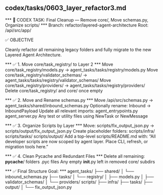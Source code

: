 ## codex/tasks/0603_layer_refactor3.md

*** 🧩 CODEX TASK: Final Cleanup — Remove core/, Move schemas.py, Organize scripts/ ***
Branch: refactor/layered-agent-architecture
Root: /api/src/app/

✅ OBJECTIVE

Cleanly refactor all remaining legacy folders and fully migrate to the new Layered Agent Architecture.

*** ✅ 1. Move core/task_registry/ to Layer 2 ***
Move core/task_registry/models.py → agent_tasks/tasks/registry/models.py
Move core/task_registry/validator_schemas/ → agent_tasks/tasks/registry/validator_schemas/
Move core/task_registry/providers/ → agent_tasks/tasks/registry/providers/
Delete core/task_registry/ and core/ once empty

*** ✅ 2. Move and Rename schemas.py ***
Move /api/src/schemas.py → agent_tasks/shared/inbound_schemas.py
Optionally rename:
Inbound → InboundPayload
Update all relevant imports:
agent_entrypoints.py
agent_server.py
Any test or utility files using NewTask or NewMessage

*** ✅ 3. Organize Scripts by Layer ***
Move:
scripts/fix_output_json.py → scripts/output/fix_output_json.py
Create placeholder folders:
scripts/infra/
scripts/tasks/
scripts/output/
Add a top-level scripts/README.md with:
“All developer scripts are now scoped by agent layer. Place CLI, refresh, or migration tools here.”

*** ✅ 4. Clean Pycache and Redundant Files ***
Delete all remaining:
__pycache__/ folders
.pyc files
Any empty __init__.py left in removed core/ subdirs

*** ✅ Final Structure Goal: ***
agent_tasks/
├── shared/
│   └── inbound_schemas.py
├── tasks/
│   └── registry/
│       ├── models.py
│       ├── validator_schemas/
│       └── providers/
scripts/
├── infra/
├── tasks/
├── output/
│   └── fix_output_json.py
